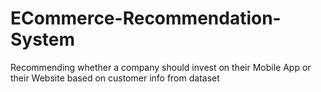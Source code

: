 # ECommerce-Recommendation-System
Recommending whether a company should invest on their Mobile App or their Website based on customer info from dataset
